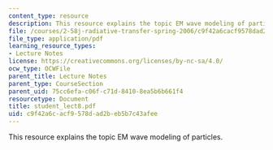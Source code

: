 ```yaml
---
content_type: resource
description: This resource explains the topic EM wave modeling of particles.
file: /courses/2-58j-radiative-transfer-spring-2006/c9f42a6cacf9578dad2beb5b7c43afee_student_lect8.pdf
file_type: application/pdf
learning_resource_types:
- Lecture Notes
license: https://creativecommons.org/licenses/by-nc-sa/4.0/
ocw_type: OCWFile
parent_title: Lecture Notes
parent_type: CourseSection
parent_uid: 75cc6efa-c06f-c71d-8410-8ea5b6b661f4
resourcetype: Document
title: student_lect8.pdf
uid: c9f42a6c-acf9-578d-ad2b-eb5b7c43afee
---
```

This resource explains the topic EM wave modeling of particles.